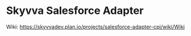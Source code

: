 # Skyvva Salesforce Adapter

Wiki: https://skyvvadev.plan.io/projects/salesforce-adapter-cpi/wiki/Wiki
